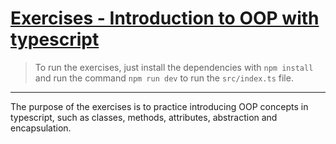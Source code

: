 # [Exercises - Introduction to OOP with typescript](./src/index.ts)

> To run the exercises, just install the dependencies with `npm install` and run the command `npm run dev` to run the `src/index.ts` file.

---

The purpose of the exercises is to practice introducing OOP concepts in typescript, such as classes, methods, attributes, abstraction and encapsulation.
